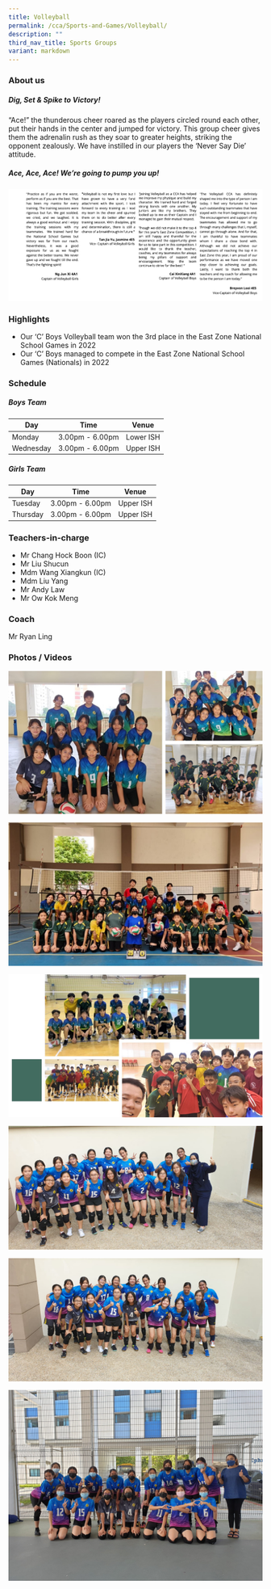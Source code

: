```yaml
---
title: Volleyball
permalink: /cca/Sports-and-Games/Volleyball/
description: ""
third_nav_title: Sports Groups
variant: markdown
---
```

### **About us**

##### **Dig, Set & Spike to Victory!** 

“Ace!” the thunderous cheer roared as the players circled round each other, put their hands in the center and jumped for victory. This group cheer gives them the adrenalin rush as they soar to greater heights, striking the opponent zealously. We have instilled in our players the ‘Never Say Die’ attitude. 

##### **Ace, Ace, Ace! We’re going to pump you up!**

![](/images/volleyball.png)

### **Highlights**

*   Our ‘C’ Boys Volleyball team won the 3rd place in the East Zone National School Games in 2022
*   Our ‘C’ Boys managed to compete in the East Zone National School Games (Nationals) in 2022

### **Schedule**

##### **Boys Team**

| Day | Time | Venue |
| -------- | -------- | -------- |
| Monday | 3.00pm - 6.00pm | Lower ISH |
| Wednesday | 3.00pm - 6.00pm | Upper ISH |

##### **Girls Team**

| Day | Time | Venue |
| -------- | -------- | -------- |
| Tuesday | 3.00pm - 6.00pm | Upper ISH |
| Thursday | 3.00pm - 6.00pm | Upper ISH |

### **Teachers-in-charge**

* Mr Chang Hock Boon (IC)
* Mr Liu Shucun 
* Mdm Wang Xiangkun (IC)
* Mdm Liu Yang
* Mr Andy Law 
* Mr Ow Kok Meng

### **Coach**

Mr Ryan Ling 

### **Photos / Videos**

![](/images/CCA/Volleyball/volleyball%2001.jpg)

![](/images/CCA/Volleyball/volleyball%2002.jpeg)

![](/images/CCA/Volleyball/volleyball%2004.jpg)

![](/images/Vball%20grp%20photo%201.jpeg)

![](/images/Vball%20grp%20photo%202.jpeg)

![](/images/Vball%20grp%20photo%203.jpeg)
